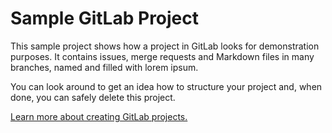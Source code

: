 # Sample GitLab Project

This sample project shows how a project in GitLab looks for demonstration purposes. It contains issues, merge requests and Markdown files in many branches,
named and filled with lorem ipsum.

You can look around to get an idea how to structure your project and, when done, you can safely delete this project.

[Learn more about creating GitLab projects.](https://docs.gitlab.com/ee/gitlab-basics/create-project.html)

